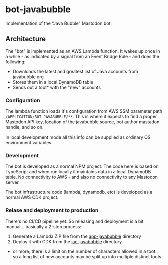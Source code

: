 # bot-javabubble

Implementation of the "Java Bubble" Mastodon bot.

## Architecture

The "bot" is implemented as an AWS Lambda function. It wakes up once in a while - as indicated 
by a signal from an Event Bridge Rule - and does the following:

- Downloads the latest and greatest list of Java accounts from javabubble.org
- Stores them in a local DynamoDB table
- Sends out a toot* with the "new" accounts

### Configuration

The lambda function loads it's configuration from AWS SSM parameter path 
`/APPLICATION/BOT-JAVABUBBLE/**`. This is where it expects to find a proper Mastodon API key, 
location of the javabubble source, bot author mastadon handle, and so on.

In local development mode all this info can be supplied as ordinary OS environment variables.

### Development 

The bot is developed as a normal NPM project. The code here is based on TypeScript and when 
run locally it maintains data in a local DynamoDB table. No connectivity to AWS - and also no 
connectivity to any Mastodon server.

The bot infrastructure code (lambda, dynamodb, etc) is developed as a normal AWS CDK project.

### Relase and deployment to production

There's no CI/CD pipeline yet. So releasing and deployment is a bit manual... basically a 
2-step process:

1) Generate a Lambda ZIP file from the [app-javabubble](./app-javabubble) directory
2) Deploy it with CDK from the [iac-javabubble](./app-javabubble) directory

* or more; there is a limit on the number of characters allowed in a toot.. so a long list of 
new accounts may be split up into multiple distinct toots.
